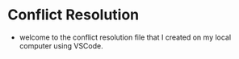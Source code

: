 # Conflict Resolution

- welcome to the conflict resolution file that I created on my local computer using VSCode.
